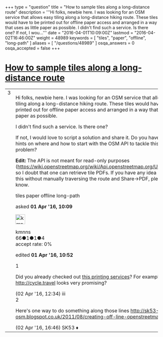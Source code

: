 +++
type = "question"
title = "How to sample tiles along a long-distance route"
description = '''Hi folks, newbie here. I was looking for an OSM service that allows easy tiling along a long-distance hiking route. These tiles would have to be printed out for offline paper access and arranged in a way that uses as little paper as possible. I didn&#x27;t find such a service. Is there one? If not, I wou...'''
date = "2016-04-01T10:09:00Z"
lastmod = "2016-04-02T16:46:00Z"
weight = 48989
keywords = [ "tiles", "paper", "offline", "long-path" ]
aliases = [ "/questions/48989" ]
osqa_answers = 0
osqa_accepted = false
+++

<div class="headNormal">

# [How to sample tiles along a long-distance route](/questions/48989/how-to-sample-tiles-along-a-long-distance-route)

</div>

<div id="main-body">

<div id="askform">

<table id="question-table" style="width:100%;">
<colgroup>
<col style="width: 50%" />
<col style="width: 50%" />
</colgroup>
<tbody>
<tr>
<td style="width: 30px; vertical-align: top"><div class="vote-buttons">
<span id="post-48989-upvote" class="ajax-command post-vote up" rel="nofollow" title="I like this post (click again to cancel)"> </span>
<div id="post-48989-score" class="post-score" title="current number of votes">
3
</div>
<span id="post-48989-downvote" class="ajax-command post-vote down" rel="nofollow" title="I dont like this post (click again to cancel)"> </span> <span id="favorite-mark" class="ajax-command favorite-mark" rel="nofollow" title="mark/unmark this question as favorite (click again to cancel)"> </span>
<div id="favorite-count" class="favorite-count">
&#10;</div>
</div></td>
<td><div id="item-right">
<div class="question-body">
<p>Hi folks, newbie here. I was looking for an OSM service that allows easy tiling along a long-distance hiking route. These tiles would have to be printed out for offline paper access and arranged in a way that uses as little paper as possible.</p>
<p>I didn't find such a service. Is there one?</p>
<p>If not, I would love to script a solution and share it. Do you have some quick hints on where and how to start with the OSM API to tackle this specific problem?</p>
<p><strong>Edit:</strong> The API is not meant for read-only purposes (<a href="https://wiki.openstreetmap.org/wiki/Api.openstreetmap.org/Usage_policy">https://wiki.openstreetmap.org/wiki/Api.openstreetmap.org/Usage_policy</a>), so I doubt that one can retrieve tile PDFs. If you have any idea how to do this without manually traversing the route and Share-&gt;PDF, please let me know.</p>
</div>
<div id="question-tags" class="tags-container tags">
<span class="post-tag tag-link-tiles" rel="tag" title="see questions tagged &#39;tiles&#39;">tiles</span> <span class="post-tag tag-link-paper" rel="tag" title="see questions tagged &#39;paper&#39;">paper</span> <span class="post-tag tag-link-offline" rel="tag" title="see questions tagged &#39;offline&#39;">offline</span> <span class="post-tag tag-link-long-path" rel="tag" title="see questions tagged &#39;long-path&#39;">long-path</span>
</div>
<div id="question-controls" class="post-controls">
&#10;</div>
<div class="post-update-info-container">
<div class="post-update-info post-update-info-user">
<p>asked <strong>01 Apr '16, 10:09</strong></p>
<img src="https://secure.gravatar.com/avatar/bee2bd630cdd20f9e50fa59582df812a?s=32&amp;d=identicon&amp;r=g" class="gravatar" width="32" height="32" alt="kmnns&#39;s gravatar image" />
<p><span>kmnns</span><br />
<span class="score" title="66 reputation points">66</span><span title="1 badges"><span class="badge1">●</span><span class="badgecount">1</span></span><span title="1 badges"><span class="silver">●</span><span class="badgecount">1</span></span><span title="4 badges"><span class="bronze">●</span><span class="badgecount">4</span></span><br />
<span class="accept_rate" title="Rate of the user&#39;s accepted answers">accept rate:</span> <span title="kmnns has no accepted answers">0%</span></p>
</div>
<div class="post-update-info post-update-info-edited">
<p><span> edited <strong>01 Apr '16, 10:52</strong> </span></p>
</div>
</div>
<div id="comments-container-48989" class="comments-container">
<span id="49003"></span>
<div id="comment-49003" class="comment">
<div id="post-49003-score" class="comment-score">
1
</div>
<div class="comment-text">
<p>Did you already checked out <a href="https://wiki.openstreetmap.org/wiki/OSM_on_Paper">this printing services</a>? For example <a href="http://cycle.travel">http://cycle.travel</a> looks very promising?</p>
</div>
<div id="comment-49003-info" class="comment-info">
<span class="comment-age">(02 Apr '16, 12:34)</span> <span class="comment-user userinfo">iii</span>
</div>
</div>
<span id="49007"></span>
<div id="comment-49007" class="comment">
<div id="post-49007-score" class="comment-score">
2
</div>
<div class="comment-text">
<p>Here's one way to do something along those lines <a href="http://sk53-osm.blogspot.co.uk/2011/08/creating-off-line-openstreetmap-tiles.html">http://sk53-osm.blogspot.co.uk/2011/08/creating-off-line-openstreetmap-tiles.html</a></p>
</div>
<div id="comment-49007-info" class="comment-info">
<span class="comment-age">(02 Apr '16, 16:46)</span> <span class="comment-user userinfo">SK53 ♦</span>
</div>
</div>
</div>
<div id="comment-tools-48989" class="comment-tools">
&#10;</div>
<div class="clear">
&#10;</div>
<div id="comment-48989-form-container" class="comment-form-container">
&#10;</div>
<div class="clear">
&#10;</div>
</div></td>
</tr>
</tbody>
</table>

</div>

</div>

